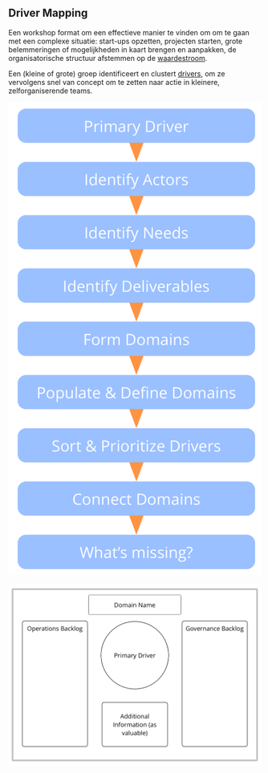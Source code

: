 ## Driver Mapping

Een workshop format om een effectieve manier te vinden om om te gaan met een complexe situatie: start-ups opzetten, projecten starten, grote belemmeringen of mogelijkheden in kaart brengen en aanpakken, de organisatorische structuur afstemmen op de [waardestroom](glossary:flow-of-value).

Een (kleine of grote) groep identificeert en clustert [drivers](glossary:driver), om ze vervolgens snel van concept om te zetten naar actie in kleinere, zelforganiserende teams.

![Driver Mapping: Proces](img/process/driver-mapping.png)

![Driver Mapping: Template voor domeinen](img/templates/domain-template.png)